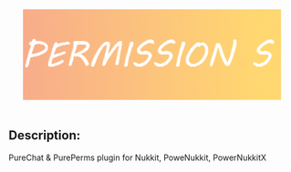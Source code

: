 <div align="center"><img alt="img.png" src="img.png"/></div>
<div align="center"><img src='https://raw.githubusercontent.com/andreasbm/readme/master/assets/lines/rainbow.png' alt=""/></div>

## Description:
 PureChat & PurePerms plugin for Nukkit, PoweNukkit, PowerNukkitX


